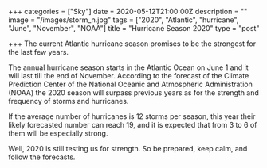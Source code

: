 +++
categories = ["Sky"]
date = 2020-05-12T21:00:00Z
description = ""
image = "/images/storm_n.jpg"
tags = ["2020", "Atlantic", "hurricane", "June", "November", "NOAA"]
title = "Hurricane Season 2020"
type = "post"

+++
The current Atlantic hurricane season promises to be the strongest for the last few years.

The annual hurricane season starts in the Atlantic Ocean on June 1 and it will last till the end of November. According to the forecast of the Climate Prediction Center of the National Oceanic and Atmospheric Administration (NOAA) the 2020 season will surpass previous years as for the strength and frequency of storms and hurricanes.

If the average number of hurricanes is 12 storms per season, this year their likely forecasted number can reach 19, and it is expected that from 3 to 6 of them will be especially strong.

Well, 2020 is still testing us for strength. So be prepared, keep calm, and follow the forecasts.